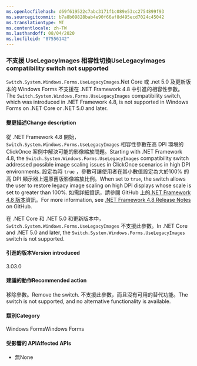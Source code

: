 ```yaml
---
ms.openlocfilehash: d69f619522c7abc3171f1c089e53cc2754899f93
ms.sourcegitcommit: b7a8b09828bab4e90f66af8d495ecd7024c45042
ms.translationtype: MT
ms.contentlocale: zh-TW
ms.lasthandoff: 08/04/2020
ms.locfileid: "87556142"
---
```

### <a name="uselegacyimages-compatibility-switch-not-supported"></a><span data-ttu-id="d6b94-101">不支援 UseLegacyImages 相容性切換</span><span class="sxs-lookup"><span data-stu-id="d6b94-101">UseLegacyImages compatibility switch not supported</span></span>

<span data-ttu-id="d6b94-102">`Switch.System.Windows.Forms.UseLegacyImages`.Net Core 或 .net 5.0 及更新版本的 Windows Forms 不支援在 .NET Framework 4.8 中引進的相容性參數。</span><span class="sxs-lookup"><span data-stu-id="d6b94-102">The `Switch.System.Windows.Forms.UseLegacyImages` compatibility switch, which was introduced in .NET Framework 4.8, is not supported in Windows Forms on .NET Core or .NET 5.0 and later.</span></span>

#### <a name="change-description"></a><span data-ttu-id="d6b94-103">變更描述</span><span class="sxs-lookup"><span data-stu-id="d6b94-103">Change description</span></span>

<span data-ttu-id="d6b94-104">從 .NET Framework 4.8 開始， `Switch.System.Windows.Forms.UseLegacyImages` 相容性參數在高 DPI 環境的 ClickOnce 案例中解決可能的影像縮放問題。</span><span class="sxs-lookup"><span data-stu-id="d6b94-104">Starting with .NET Framework 4.8, the `Switch.System.Windows.Forms.UseLegacyImages` compatibility switch addressed possible image scaling issues in ClickOnce scenarios in high DPI environments.</span></span> <span data-ttu-id="d6b94-105">設定為時 `true` ，參數可讓使用者在其小數值設定為大於100% 的高 DPI 顯示器上還原舊版影像縮放比例。</span><span class="sxs-lookup"><span data-stu-id="d6b94-105">When set to `true`, the switch allows the user to restore legacy image scaling on high DPI displays whose scale is set to greater than 100%.</span></span> <span data-ttu-id="d6b94-106">如需詳細資訊，請參閱 GitHub 上的[.NET Framework 4.8 版本](https://github.com/microsoft/dotnet/blob/master/releases/net48/dotnet48-changes.md#clickonce)資訊。</span><span class="sxs-lookup"><span data-stu-id="d6b94-106">For more information, see [.NET Framework 4.8 Release Notes](https://github.com/microsoft/dotnet/blob/master/releases/net48/dotnet48-changes.md#clickonce) on GitHub.</span></span>

<span data-ttu-id="d6b94-107">在 .NET Core 和 .NET 5.0 和更新版本中， `Switch.System.Windows.Forms.UseLegacyImages` 不支援此參數。</span><span class="sxs-lookup"><span data-stu-id="d6b94-107">In .NET Core and .NET 5.0 and later, the `Switch.System.Windows.Forms.UseLegacyImages` switch is not supported.</span></span>

#### <a name="version-introduced"></a><span data-ttu-id="d6b94-108">引進的版本</span><span class="sxs-lookup"><span data-stu-id="d6b94-108">Version introduced</span></span>

<span data-ttu-id="d6b94-109">3.0</span><span class="sxs-lookup"><span data-stu-id="d6b94-109">3.0</span></span>

#### <a name="recommended-action"></a><span data-ttu-id="d6b94-110">建議的動作</span><span class="sxs-lookup"><span data-stu-id="d6b94-110">Recommended action</span></span>

<span data-ttu-id="d6b94-111">移除參數。</span><span class="sxs-lookup"><span data-stu-id="d6b94-111">Remove the switch.</span></span> <span data-ttu-id="d6b94-112">不支援此參數，而且沒有可用的替代功能。</span><span class="sxs-lookup"><span data-stu-id="d6b94-112">The switch is not supported, and no alternative functionality is available.</span></span>

#### <a name="category"></a><span data-ttu-id="d6b94-113">類別</span><span class="sxs-lookup"><span data-stu-id="d6b94-113">Category</span></span>

<span data-ttu-id="d6b94-114">Windows Forms</span><span class="sxs-lookup"><span data-stu-id="d6b94-114">Windows Forms</span></span>

#### <a name="affected-apis"></a><span data-ttu-id="d6b94-115">受影響的 API</span><span class="sxs-lookup"><span data-stu-id="d6b94-115">Affected APIs</span></span>

- <span data-ttu-id="d6b94-116">無</span><span class="sxs-lookup"><span data-stu-id="d6b94-116">None</span></span>

<!-- 

#### Affected APIs

- Not detectable via API analysis

-->
